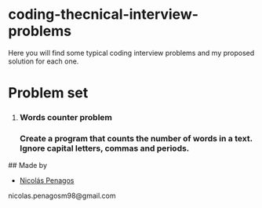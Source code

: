 # coding-thecnical-interview-problems
Here you will find some typical coding interview problems and my proposed solution for each one.
# Problem set
<ol>
  <li><h3>Words counter problem<h3><p>Create a program that counts the number of words in a text. Ignore capital letters, commas and periods.</p>
</ol>
## Made by
  <ul>
  <li><div><a href="https://github.com/nicolaspenagos" title="Nicolas Penagos">Nicolás Penagos</a>   </div></li>
  </ul> 
     <p>   nicolas.penagosm98@gmail.com </p>
